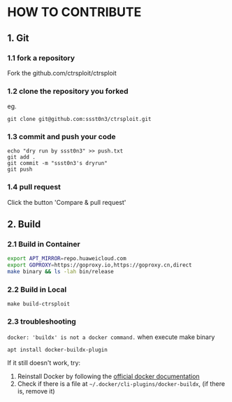 # HOW TO CONTRIBUTE

## 1. Git
### 1.1 fork a repository
Fork the github.com/ctrsploit/ctrsploit

### 1.2 clone the repository you forked
eg.
```
git clone git@github.com:ssst0n3/ctrsploit.git
```

### 1.3 commit and push your code
```
echo "dry run by ssst0n3" >> push.txt
git add .
git commit -m "ssst0n3's dryrun"
git push
```

### 1.4 pull request
Click the button 'Compare & pull request'

## 2. Build

### 2.1 Build in Container
```bash
export APT_MIRROR=repo.huaweicloud.com
export GOPROXY=https://goproxy.io,https://goproxy.cn,direct
make binary && ls -lah bin/release
```

### 2.2 Build in Local

```
make build-ctrsploit
```

### 2.3 troubleshooting

`docker: 'buildx' is not a docker command.` when execute make binary

```
apt install docker-buildx-plugin
```

If it still doesn't work, try:
1. Reinstall Docker by following the [official docker documentation](https://docs.docker.com/engine/install/)
2. Check if there is a file at `~/.docker/cli-plugins/docker-buildx`, (if there is, remove it)
